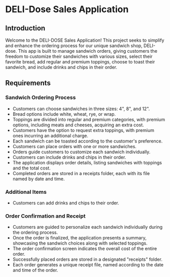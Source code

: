 # DELI-Dose Sales Application
 
## Introduction

Welcome to the DELI-DOSE Sales Application!
This project seeks to simplify and enhance the ordering process for our unique sandwich shop, DELI-dose.
This app is built to manage sandwich orders, giving customers the freedom to customize their sandwiches with various sizes, 
select their favorite bread, add regular and premium toppings, choose to toast their sandwich, and include drinks and chips in their order.


## Requirements

### Sandwich Ordering Process

- Customers can choose sandwiches in three sizes: 4", 8", and 12".
- Bread options include white, wheat, rye, or wrap.
- Toppings are divided into regular and premium categories, with premium options, including meats and cheeses, acquiring an extra cost.
- Customers have the option to request extra toppings, with premium ones incurring an additional charge.
- Each sandwich can be toasted according to the customer's preference.
- Customers can place orders with one or more sandwiches.
- Orders guide customers to customize each sandwich individually.
- Customers can include drinks and chips in their order.
- The application displays order details, listing sandwiches with toppings and the total cost.
- Completed orders are stored in a receipts folder, each with its file named by date and time.

### Additional Items

- Customers can add drinks and chips to their order.

### Order Confirmation and Receipt

- Customers are guided to personalize each sandwich individually during the ordering process.
- Once the order is finalized, the application presents a summary, showcasing the sandwich choices along with selected toppings. 
- The order confirmation screen indicates the overall cost of the entire order. 
- Successfully placed orders are stored in a designated "receipts" folder. 
- Each order generates a unique receipt file, named according to the date and time of the order.

